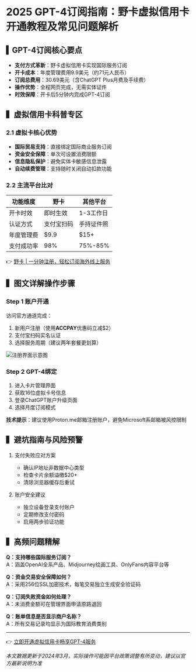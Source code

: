 # 2025 GPT-4订阅指南：野卡虚拟信用卡开通教程及常见问题解析

## ▍GPT-4订阅核心要点
- **支付方式革新**：野卡虚拟信用卡实现国际服务订阅
- **开卡成本**：年度管理费用9.9美元（约71元人民币）
- **订阅总费用**：30.69美元（含ChatGPT Plus月费及手续费）
- **操作优势**：全程网页完成，无需实体证件
- **时效保障**：开卡后5分钟内完成GPT-4订阅

## ▍虚拟信用卡科普专区

### 2.1 虚拟卡核心优势
- **国际贸易支持**：直接绑定国际商业服务订阅
- **资金安全保障**：单次可设置消费限额
- **信息隐私保护**：避免实体卡敏感信息泄露
- **自动续费管理**：支持随时关闭自动扣款功能

### 2.2 主流平台比对
| 功能维度      | 野卡 | 其他平台       |
|---------------|----------|-----------------|
| 开卡时效      | 即时生效 | 1-3工作日       |
| 认证方式      | 支付宝扫码| 手持证件照       |
| 年度管理费    | $9.9     | $15+            |
| 支付成功率    | 98%      | 75%-85%         |

👉 [野卡 | 一分钟注册，轻松订阅海外线上服务](https://bbtdd.com/yeka)

## ▍图文详解操作步骤

### Step 1 账户开通
访问官方通道完成：
1. 新用户注册（使用**ACCPAY**优惠码立减$2）
2. 支付宝扫码实名认证
3. 选择服务周期（建议两年套餐更划算）

![注册界面示意图](https://bbtdd.com/wp-content/uploads/img/212241844723869.webp)

### Step 2 GPT-4绑定
1. 进入卡片管理界面
2. 获取16位虚拟卡号信息
3. 登录ChatGPT账户升级页面
4. 选择月度订阅模式

**技术提示**：建议使用Proton.me邮箱注册账户，避免Microsoft系邮箱被风控限制

## ▍避坑指南与风险预警
1. 支付失败应对方案
   - 确认IP地址非数据中心类型
   - 检查卡片余额溢缴$20+ 
   - 清除浏览器缓存后重试

2. 账户安全建议
   - 独立设备登录支付账户
   - 定期修改支付密码
   - 启用两步验证功能

## ▍高频问题精解

**Q：支持哪些国际服务订阅？**  
A：涵盖OpenAI全系产品、Midjourney绘画工具、OnlyFans内容平台等

**Q：资金交易安全保障如何？**  
A：采用256位SSL加密技术，每笔交易独立生成安全验证码

**Q：订阅失败资金如何处理？**  
A：未消费金额可在管理界面申请原路退回

**Q：账单信息是否显示商户名称？**  
A：所有交易记录均显示为国际教育消费类别

---

👉 [立即开通虚拟信用卡畅享GPT-4服务](https://bbtdd.com/yeka)

*本文数据更新于2024年3月，实际操作可能因平台政策调整有所变动，建议以官方最新说明为准*